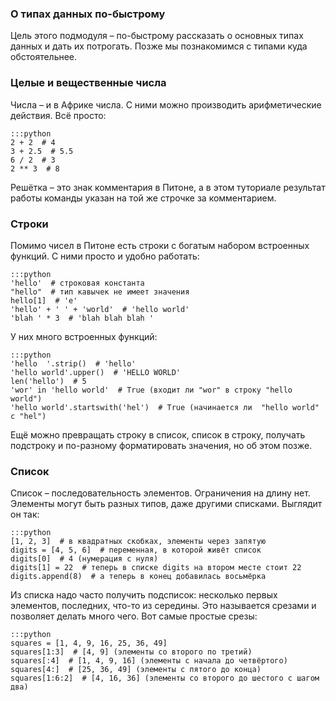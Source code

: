 ### О типах данных по-быстрому

Цель этого подмодуля – по-быстрому рассказать о основных типах данных и дать их потрогать.
Позже мы познакомимся с типами куда обстоятельнее.

### Целые и вещественные числа

Числа – и в Африке числа. С ними можно производить арифметические действия. Всё просто:

    :::python
    2 + 2  # 4
    3 + 2.5  # 5.5
    6 / 2  # 3
    2 ** 3  # 8

Решётка – это знак комментария в Питоне,
а в этом туториале результат работы команды указан на той же строчке за комментарием.

### Строки

Помимо чисел в Питоне есть строки с богатым набором встроенных функций. С ними просто и удобно работать:

    :::python
    'hello'  # строковая константа
    "hello"  # тип кавычек не имеет значения
    hello[1]  # 'e'
    'hello' + ' ' + 'world'  # 'hello world'
    'blah ' * 3  # 'blah blah blah '

У них много встроенных функций:

    :::python
    'hello  '.strip()  # 'hello'
    'hello world'.upper()  # 'HELLO WORLD'
    len('hello')  # 5
    'wor' in 'hello world'  # True (входит ли "wor" в строку "hello world")
    'hello world'.startswith('hel')  # True (начинается ли  "hello world" c "hel")

Ещё можно превращать строку в список, список в строку,
получать подстроку и по-разному форматировать значения, но об этом позже.


### Список

Список – последовательность элементов. Ограничения на длину нет.
Элементы могут быть разных типов, даже другими списками. Выглядит он так:


    :::python
    [1, 2, 3]  # в квадратных скобках, элементы через запятую
    digits = [4, 5, 6]  # переменная, в которой живёт список
    digits[0]  # 4 (нумерация с нуля)
    digits[1] = 22  # теперь в списке digits на втором месте стоит 22
    digits.append(8)  # а теперь в конец добавилась восьмёрка

Из списка надо часто получить подсписок: несколько первых элементов, последних, что-то из середины.
Это называется срезами и позволяет делать много чего. Вот самые простые срезы:

    :::python
    squares = [1, 4, 9, 16, 25, 36, 49]
    squares[1:3]  # [4, 9] (элементы со второго по третий)
    squares[:4]  # [1, 4, 9, 16] (элементы с начала до четвёртого)
    squares[4:]  # [25, 36, 49] (элементы с пятого до конца)
    squares[1:6:2]  # [4, 16, 36] (элементы со второго до шестого с шагом два)